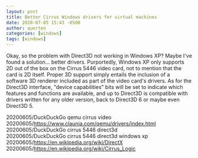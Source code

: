 ```yaml
---
layout: post
title: Better Cirrus Windows drivers for virtual machines
date: 2020-07-05 15:43 -0500
author: quorten
categories: [windows]
tags: [windows]
---
```


Okay, so the problem with Direct3D not working in Windows XP?  Maybe
I've found a solution... better drivers.  Purportedly, Windows XP only
supports 2D out of the box on the Cirrus 5446 video card, not to
mention that the card is 2D itself.  Proper 3D support simply entails
the inclusion of a software 3D renderer included as part of the video
card's drivers.  As for the Direct3D interface, "device capabilities"
bits will be set to indicate which features and functions are
available, and up to Direct3D is compatible with drivers written for
any older version, back to Direct3D 6 or maybe even Direct3D 5.

20200605/DuckDuckGo qemu cirrus video  
20200605/https://www.claunia.com/qemu/drivers/index.html  
20200605/DuckDuckGo cirrus 5446 direct3d  
20200605/DuckDuckGo cirrus 5446 direct3d windows xp  
20200605/https://en.wikipedia.org/wiki/DirectX  
20200605/https://en.wikipedia.org/wiki/Cirrus_Logic
